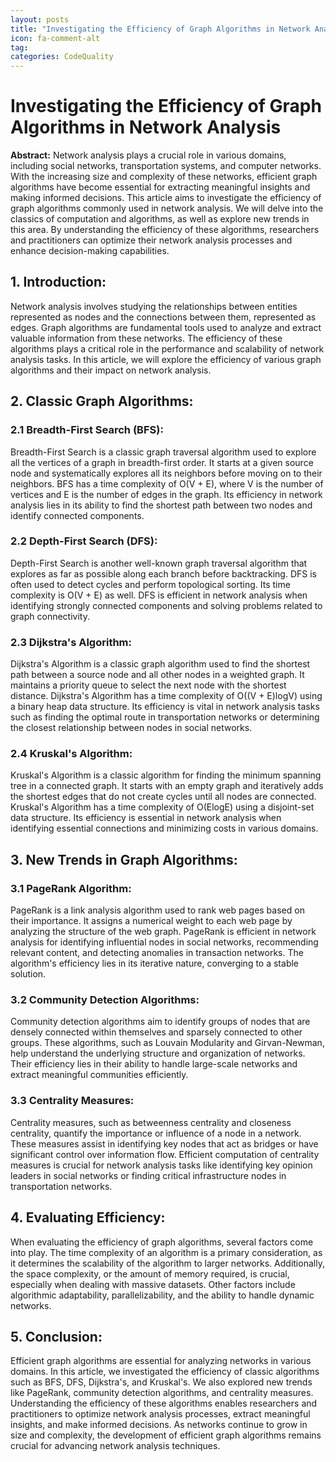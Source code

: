 ```yaml
---
layout: posts
title: "Investigating the Efficiency of Graph Algorithms in Network Analysis"
icon: fa-comment-alt
tag:      
categories: CodeQuality
---
```



# Investigating the Efficiency of Graph Algorithms in Network Analysis

**Abstract:**
Network analysis plays a crucial role in various domains, including social networks, transportation systems, and computer networks. With the increasing size and complexity of these networks, efficient graph algorithms have become essential for extracting meaningful insights and making informed decisions. This article aims to investigate the efficiency of graph algorithms commonly used in network analysis. We will delve into the classics of computation and algorithms, as well as explore new trends in this area. By understanding the efficiency of these algorithms, researchers and practitioners can optimize their network analysis processes and enhance decision-making capabilities.

## 1. Introduction:
Network analysis involves studying the relationships between entities represented as nodes and the connections between them, represented as edges. Graph algorithms are fundamental tools used to analyze and extract valuable information from these networks. The efficiency of these algorithms plays a critical role in the performance and scalability of network analysis tasks. In this article, we will explore the efficiency of various graph algorithms and their impact on network analysis.

## 2. Classic Graph Algorithms:
### 2.1 Breadth-First Search (BFS):
Breadth-First Search is a classic graph traversal algorithm used to explore all the vertices of a graph in breadth-first order. It starts at a given source node and systematically explores all its neighbors before moving on to their neighbors. BFS has a time complexity of O(V + E), where V is the number of vertices and E is the number of edges in the graph. Its efficiency in network analysis lies in its ability to find the shortest path between two nodes and identify connected components.

### 2.2 Depth-First Search (DFS):
Depth-First Search is another well-known graph traversal algorithm that explores as far as possible along each branch before backtracking. DFS is often used to detect cycles and perform topological sorting. Its time complexity is O(V + E) as well. DFS is efficient in network analysis when identifying strongly connected components and solving problems related to graph connectivity.

### 2.3 Dijkstra's Algorithm:
Dijkstra's Algorithm is a classic graph algorithm used to find the shortest path between a source node and all other nodes in a weighted graph. It maintains a priority queue to select the next node with the shortest distance. Dijkstra's Algorithm has a time complexity of O((V + E)logV) using a binary heap data structure. Its efficiency is vital in network analysis tasks such as finding the optimal route in transportation networks or determining the closest relationship between nodes in social networks.

### 2.4 Kruskal's Algorithm:
Kruskal's Algorithm is a classic algorithm for finding the minimum spanning tree in a connected graph. It starts with an empty graph and iteratively adds the shortest edges that do not create cycles until all nodes are connected. Kruskal's Algorithm has a time complexity of O(ElogE) using a disjoint-set data structure. Its efficiency is essential in network analysis when identifying essential connections and minimizing costs in various domains.

## 3. New Trends in Graph Algorithms:
### 3.1 PageRank Algorithm:
PageRank is a link analysis algorithm used to rank web pages based on their importance. It assigns a numerical weight to each web page by analyzing the structure of the web graph. PageRank is efficient in network analysis for identifying influential nodes in social networks, recommending relevant content, and detecting anomalies in transaction networks. The algorithm's efficiency lies in its iterative nature, converging to a stable solution.

### 3.2 Community Detection Algorithms:
Community detection algorithms aim to identify groups of nodes that are densely connected within themselves and sparsely connected to other groups. These algorithms, such as Louvain Modularity and Girvan-Newman, help understand the underlying structure and organization of networks. Their efficiency lies in their ability to handle large-scale networks and extract meaningful communities efficiently.

### 3.3 Centrality Measures:
Centrality measures, such as betweenness centrality and closeness centrality, quantify the importance or influence of a node in a network. These measures assist in identifying key nodes that act as bridges or have significant control over information flow. Efficient computation of centrality measures is crucial for network analysis tasks like identifying key opinion leaders in social networks or finding critical infrastructure nodes in transportation networks.

## 4. Evaluating Efficiency:
When evaluating the efficiency of graph algorithms, several factors come into play. The time complexity of an algorithm is a primary consideration, as it determines the scalability of the algorithm to larger networks. Additionally, the space complexity, or the amount of memory required, is crucial, especially when dealing with massive datasets. Other factors include algorithmic adaptability, parallelizability, and the ability to handle dynamic networks.

## 5. Conclusion:
Efficient graph algorithms are essential for analyzing networks in various domains. In this article, we investigated the efficiency of classic algorithms such as BFS, DFS, Dijkstra's, and Kruskal's. We also explored new trends like PageRank, community detection algorithms, and centrality measures. Understanding the efficiency of these algorithms enables researchers and practitioners to optimize network analysis processes, extract meaningful insights, and make informed decisions. As networks continue to grow in size and complexity, the development of efficient graph algorithms remains crucial for advancing network analysis techniques.